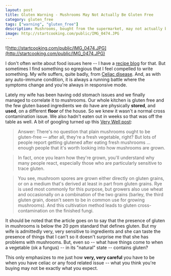 ```yaml
---
layout: post
title: Gluten Warning - Mushrooms May Not Actually Be Gluten Free
category: gluten_free
tags: ["warning", "gluten_free"]
description: Mushrooms, bought from the supermarket, may not actually be as gluten free as you would expect due to how they are grown.
image: http://startcooking.com/public/IMG_0474.JPG
---
```


![http://startcooking.com/public/IMG_0474.JPG](http://startcooking.com/public/IMG_0474.JPG)

I don't often write about food issues here -- I have a [recipe blog](http://fuzzyblog.io/recipes/) for that.  But sometimes I find something so egregious that I feel compelled to write something.  My wife suffers, quite badly, from [Celiac disease](https://celiac.org/celiac-disease/understanding-celiac-disease-2/what-is-celiac-disease/).  And, as with any auto-immune condition, it is always a running battle where the symptoms change and you're always in responsive mode.

Lately my wife has been having odd stomach issues and we finally managed to correlate it to mushrooms.  Our whole kitchen is gluten free and the few gluten based ingredients we do have are physically **stored**, and **used**, on a different **floor** of the house.  So we knew it wasn't a normal cross contamination issue.  We also hadn't eaten out in weeks so that was off the table as well.  A bit of googling turned up this [Very Well post](https://www.verywell.com/are-mushrooms-gluten-free-562814):

> Answer: There's no question that plain mushrooms ought to be gluten-free — after all, they're a fresh vegetable, right? But lots of people report getting glutened after eating fresh mushrooms ... enough people that it's worth looking into how mushrooms are grown.

> In fact, once you learn how they're grown, you'll understand why many people react, especially those who are particularly sensitive to trace gluten.

> You see, mushroom spores are grown either directly on gluten grains, or on a medium that's derived at least in part from gluten grains. Rye is used most commonly for this purpose, but growers also use wheat and occasionally on a combination of the two grains (barley, the third gluten grain, doesn't seem to be in common use for growing mushrooms). And this cultivation method leads to gluten cross-contamination on the finished fungi.

It should be noted that the article goes on to say that the presence of gluten in mushrooms is below the 20 ppm standard that defines gluten.  But my wife is admittedly very, very sensitive to ingredients and she can taste the presence of things that I can't so it doesn't surprise me that she has problems with mushrooms.  But, even so -- what have things come to when a vegetable (ok a fungus) -- in its "natural" state -- contains gluten? 

This only emphasizes to me just how **very, very careful** you have to be when you have celiac or any food related issue -- what you think you're buying may not be exactly what you expect.


